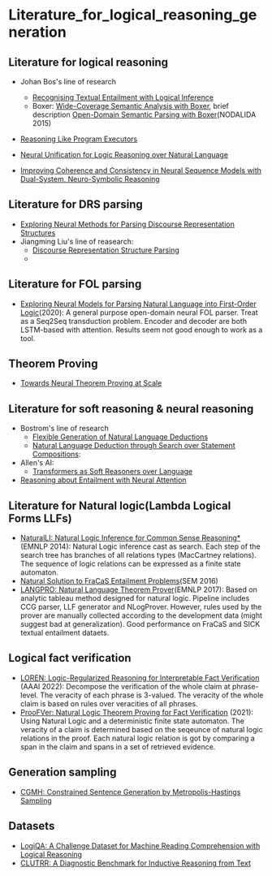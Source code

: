 # Literature_for_logical_reasoning_generation

## Literature for logical reasoning
* Johan Bos's line of research
  * [Recognising Textual Entailment with Logical Inference](https://aclanthology.org/H05-1079.pdf)
  * Boxer: [Wide-Coverage Semantic Analysis with Boxer](https://aclanthology.org/W08-2222.pdf), brief description [Open-Domain Semantic Parsing with Boxer](https://aclanthology.org/W15-1841.pdf)(NODALIDA 2015)

* [Reasoning Like Program Executors](https://arxiv.org/pdf/2201.11473.pdf)
* [Neural Unification for Logic Reasoning over Natural Language](https://arxiv.org/pdf/2109.08460.pdf)
* [Improving Coherence and Consistency in Neural Sequence Models with Dual-System, Neuro-Symbolic Reasoning](https://arxiv.org/pdf/2107.02794.pdf)

## Literature for DRS parsing 
* [Exploring Neural Methods for Parsing Discourse Representation Structures](https://aclanthology.org/Q18-1043.pdf)
* Jiangming Liu's line of reasearch:
  * [Discourse Representation Structure Parsing](https://aclanthology.org/P18-1040.pdf)
  * 
## Literature for FOL parsing
* [Exploring Neural Models for Parsing Natural Language into First-Order Logic](https://arxiv.org/pdf/2002.06544.pdf)(2020): A general purpose open-domain neural FOL parser. Treat as a Seq2Seq transduction problem. Encoder and decoder are both LSTM-based with attention. Results seem not good enough to work as a tool.

## Theorem Proving 
* [Towards Neural Theorem Proving at Scale](https://arxiv.org/pdf/1807.08204.pdf)

## Literature for soft reasoning & neural reasoning
* Bostrom's line of research 
  * [Flexible Generation of Natural Language Deductions](https://arxiv.org/pdf/2104.08825.pdf)
  * [Natural Language Deduction through Search over Statement Compositions](https://arxiv.org/pdf/2104.08825.pdf):
* Allen's AI:
  * [Transformers as Soft Reasoners over Language](https://arxiv.org/pdf/2002.05867.pdf)
* [Reasoning about Entailment with Neural Attention](https://arxiv.org/pdf/1509.06664.pdf)

## Literature for Natural logic(Lambda Logical Forms LLFs)
* [NaturalLI: Natural Logic Inference for Common Sense Reasoning*](https://nlp.stanford.edu/pubs/angeli2014-emnlp-naturalli.pdf)(EMNLP 2014): Natural Logic inference cast as search. Each step of the search tree has branches of all relations types (MacCartney relations). The sequence of logic relations can be expressed as a finite state automaton.
* [Natural Solution to FraCaS Entailment Problems](https://aclanthology.org/S16-2007.pdf)(SEM 2016)
* [LANGPRO: Natural Language Theorem Prover](https://aclanthology.org/D17-2020.pdf)(EMNLP 2017): Based on analytic tableau method designed for natural logic. Pipeline includes CCG parser, LLF generator and NLogProver. However, rules used by the prover are manually collected according to the development data (might suggest bad at generalization). Good performance on FraCaS and SICK textual entailment dataets.

## Logical fact verification 
* [LOREN: Logic-Regularized Reasoning for Interpretable Fact Verification](https://arxiv.org/pdf/2012.13577.pdf) (AAAI 2022): Decompose the verification of the whole claim at phrase-level. The veracity of each phrase is 3-valued. The veracity of the whole claim is based on rules over veracities of all phrases.
* [ProoFVer: Natural Logic Theorem Proving for Fact Verification](https://arxiv.org/pdf/2108.11357.pdf) (2021): Using Natural Logic and a deterministic finite state automaton. The veracity of a claim is determined based on the seqeunce of natural logic relations in the proof. Each natural logic relation is got by comparing a span in the claim and spans in a set of retrieved evidence.

## Generation sampling
* [CGMH: Constrained Sentence Generation by Metropolis-Hastings Sampling](https://arxiv.org/pdf/1811.10996.pdf)

## Datasets
* [LogiQA: A Challenge Dataset for Machine Reading Comprehension with Logical Reasoning](https://arxiv.org/pdf/2007.08124.pdf)
* [CLUTRR: A Diagnostic Benchmark for Inductive Reasoning from Text](https://arxiv.org/pdf/1908.06177.pdf)
